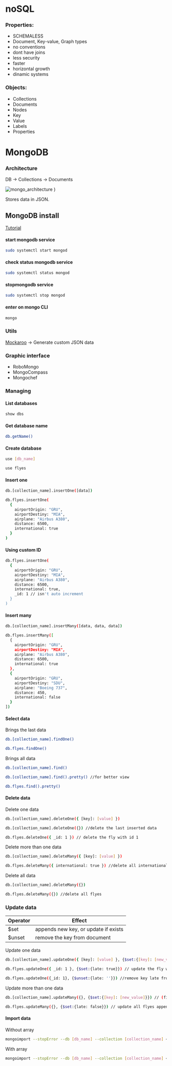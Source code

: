 # noSQL

### Properties:

* SCHEMALESS
* Document, Key-value, Graph types
* no conventions
* dont have joins
* less security
* faster
* horizontal growth
* dinamic systems

### Objects:

* Collections
* Documents
* Nodes
* Key
* Value
* Labels
* Properties

# MongoDB

### Architecture

DB -> Collections -> Documents

![mongo_architecture](https://media.geeksforgeeks.org/wp-content/uploads/20200127193216/mongodb-nosql-working.jpg)
)

Stores data in JSON.


## MongoDB install

[Tutorial](https://www.digitalocean.com/community/tutorials/how-to-install-mongodb-on-ubuntu-20-04-pt#passo-2-iniciando-o-servico-do-mongodb-e-testando-o-banco-de-dados)

#### start mongodb service
```sh
sudo systemctl start mongod
```

#### check status mongodb service
```sh
sudo systemctl status mongod
```

#### stopmongodb service
```sh
sudo systemctl stop mongod
```

#### enter on mongo CLI
```sh
mongo
```

### Utils

[Mockaroo](https://www.mockaroo.com/) -> Generate custom JSON data 

### Graphic interface

* RoboMongo
* MongoCompass
* Mongochef

### Managing 

#### List databases

```sh
show dbs
```

#### Get database name

```sh
db.getName()
```

#### Create database

```sh
use [db_name]

use flyes
```

#### Insert one

```sh
db.[collection_name].insertOne([data])

db.flyes.insertOne(
  {
    airportOrigin: "GRU",
    airportDestiny: "MIA",
    airplane: "Airbus A380",
    distance: 6500,
    international: true
  }
)
```

#### Using custom ID

```sh
db.flyes.insertOne(
  {
    airportOrigin: "GRU",
    airportDestiny: "MIA",
    airplane: "Airbus A380",
    distance: 6500,
    international: true,
    _id: 1 // isn't auto increment
  }
)
```

#### Insert many

```sh
db.[collection_name].insertMany([data, data, data])

db.flyes.insertMany([
  {
    airportOrigin: "GRU",
    airportDestiny: "MIA",
    airplane: "Airbus A380",
    distance: 6500,
    international: true
  },
  {
    airportOrigin: "GRU",
    airportDestiny: "SDU",
    airplane: "Boeing 737",
    distance: 450,
    international: false
  }
])
```

#### Select data

Brings the last data
```sh
db.[collection_name].findOne()

db.flyes.findOne()
```

Brings all data
```sh
db.[collection_name].find()

db.[collection_name].find().pretty() //for better view

db.flyes.find().pretty()
```

#### Delete data

Delete one data
```sh
db.[collection_name].deleteOne({ [key]: [value] })

db.[collection_name].deleteOne({}) //delete the last inserted data

db.flyes.deleteOne({ _id: 1 }) // delete the fly with id 1
```

Delete more than one data
```sh
db.[collection_name].deleteMany({ [key]: [value] })

db.flyes.deleteMany({ international: true }) //delete all international flyes 
```

Delete all data
```sh
db.[collection_name].deleteMany({})

db.flyes.deleteMany({}) //delete all flyes 
```

### Update data

| Operator | Effect                               |
| -------- | ------------------------------------ |
| $set     | appends new key, or update if exists |
| $unset   | remove the key from document         | 

Update one data
```sh
db.[collection_name].updateOne({ [key]: [value] }, {$set:{[key]: [new_value]}}) // (filter, new_data)

db.flyes.updateOne({ _id: 1 }, {$set:{late: true}}) // update the fly with id 1, appending new key late

db.flyes.updateOne({_id: 1}, {$unset:{late: ''}}) //remove key late from fly with id 1
```

Update more than one data
```sh
db.[collection_name].updateMany({}, {$set:{[key]: [new_value]}}) // (filter, new_data)

db.flyes.updateMany({}, {$set:{late: false}}) // update all flyes appending key late (or updating if exists)
```

#### Import data

Without array

```sh
mongoimport --stopError --db [db_name] --collection [collection_name] < [file_path]
```

With array

```sh
mongoimport --stopError --db [db_name] --collection [collection_name] < [file_path] --jsonArray
```
